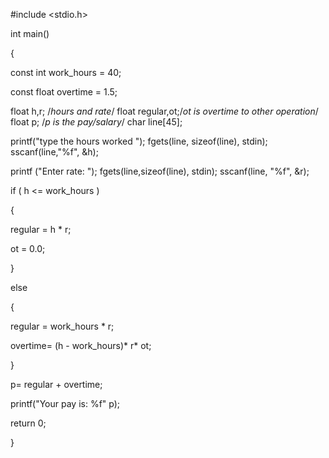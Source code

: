 #include <stdio.h>

int main()

{


const int work_hours = 40;

const float overtime = 1.5;

float h,r; /*hours and rate*/
float regular,ot;/*ot is overtime to other operation*/
float p; /*p is the pay/salary*/
char line[45];


printf("type the hours worked ");
fgets(line, sizeof(line), stdin);
sscanf(line,"%f", &h);

printf ("Enter rate: ");
fgets(line,sizeof(line), stdin);
sscanf(line, "%f", &r);


if ( h <= work_hours )

{

regular = h * r;

ot = 0.0;

}

else

{

regular = work_hours * r;

overtime= (h - work_hours)* r* ot;

}



p= regular + overtime;

printf("Your pay is: %f" p);

return 0;

}
